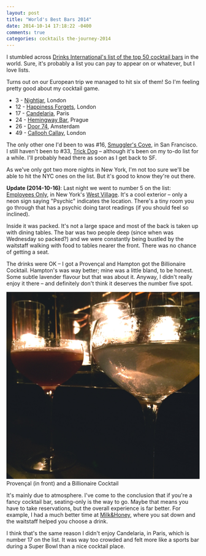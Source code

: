 ```yaml
---
layout: post
title: "World's Best Bars 2014"
date: 2014-10-14 17:18:22 -0400
comments: true
categories: cocktails the-journey-2014
---
```


I stumbled across [Drinks International's list of the top 50 cocktail bars](http://www.drinksint.com/news/fullstory.php/aid/4841/Artesian_named_The_World_92s_50_Best_Bars_champion_2014.html) in the world. Sure, it's probably a list you can pay to appear on or whatever, but I love lists.

Turns out on our European trip we managed to hit six of them! So I'm feeling pretty good about my cocktail game.

- 3 - [Nightjar](/blog/2014/06/04/nightjar/), London
- 12 - [Happiness Forgets](http://www.happinessforgets.com/), London
- 17 - [Candelaria](/blog/2014/05/24/cocktails-in-paris/), Paris
- 24 - [Hemingway Bar](/blog/2014/06/20/hemingway-bar-prague/), Prague
- 26 - [Door 74](/blog/2014/08/09/amsterdam-food/), Amsterdam
- 49 - [Callooh Callay](http://www.calloohcallaybar.com/welcome/), London

The only other one I'd been to was #16, [Smuggler's Cove](http://smugglerscovesf.com/trapdoor/), in San Francisco. I still haven't been to #33, [Trick Dog](http://www.trickdogbar.com/) – although it's been on my to-do list for a while. I'll probably head there as soon as I get back to SF.

As we've only got two more nights in New York, I'm not too sure we'll be able to hit the NYC ones on the list. But it's good to know they're out there.

**Update (2014-10-16)**: Last night we went to number 5 on the list: [Employees Only](http://www.employeesonlynyc.com/), in New York's [West Village](https://en.wikipedia.org/wiki/West_Village). It's a cool exterior – only a neon sign saying "Psychic" indicates the location. There's a tiny room you go through that has a psychic doing tarot readings (if you should feel so inclined).

Inside it was packed. It's not a large space and most of the back is taken up with dining tables. The bar was two people deep (since when was Wednesday so packed?) and we were constantly being bustled by the waitstaff walking with food to tables nearer the front. There was no chance of getting a seat.

The drinks were OK – I got a Provençal and Hampton got the Billionaire Cocktail. Hampton's was way better; mine was a little bland, to be honest. Some subtle lavender flavour but that was about it. Anyway, I didn't really enjoy it there – and definitely don't think it deserves the number five spot.

<div class="img">
  <a href="{{ root_url }}/images/the-journey/nyc/employees-only.jpg">
    <img src="/images/the-journey/nyc/employees-only.jpg">
  </a>
  <div class="alt">Provençal (in front) and a Billionaire Cocktail</div>
</div>

It's mainly due to atmosphere. I've come to the conclusion that if you're a fancy cocktail bar, seating-only is the way to go. Maybe that means you have to take reservations, but the overall experience is far better. For example, I had a much better time at [Milk&Honey](http://www.mlkhny.com/newyork/), where you sat down and the waitstaff helped you choose a drink.

I think that's the same reason I didn't enjoy Candelaria, in Paris, which is number 17 on the list. It was way too crowded and felt more like a sports bar during a Super Bowl than a nice cocktail place.

